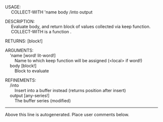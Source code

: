 USAGE:  
&nbsp;&nbsp;&nbsp;&nbsp;&nbsp;COLLECT-WITH&nbsp;'name&nbsp;body&nbsp;/into&nbsp;output  
  
DESCRIPTION:  
&nbsp;&nbsp;&nbsp;&nbsp;&nbsp;Evaluate&nbsp;body,&nbsp;and&nbsp;return&nbsp;block&nbsp;of&nbsp;values&nbsp;collected&nbsp;via&nbsp;keep&nbsp;function.  
&nbsp;&nbsp;&nbsp;&nbsp;&nbsp;COLLECT-WITH&nbsp;is&nbsp;a&nbsp;function&nbsp;.  
  
RETURNS:&nbsp;[block!]  
  
ARGUMENTS:  
&nbsp;&nbsp;&nbsp;&nbsp;'name&nbsp;[word!&nbsp;lit-word!]  
&nbsp;&nbsp;&nbsp;&nbsp;&nbsp;&nbsp;&nbsp;&nbsp;Name&nbsp;to&nbsp;which&nbsp;keep&nbsp;function&nbsp;will&nbsp;be&nbsp;assigned&nbsp;(&lt;local&gt;&nbsp;if&nbsp;word!)  
&nbsp;&nbsp;&nbsp;&nbsp;body&nbsp;[block!]  
&nbsp;&nbsp;&nbsp;&nbsp;&nbsp;&nbsp;&nbsp;&nbsp;Block&nbsp;to&nbsp;evaluate  
  
REFINEMENTS:  
&nbsp;&nbsp;&nbsp;&nbsp;/into  
&nbsp;&nbsp;&nbsp;&nbsp;&nbsp;&nbsp;&nbsp;&nbsp;Insert&nbsp;into&nbsp;a&nbsp;buffer&nbsp;instead&nbsp;(returns&nbsp;position&nbsp;after&nbsp;insert)  
&nbsp;&nbsp;&nbsp;&nbsp;output&nbsp;[any-series!]  
&nbsp;&nbsp;&nbsp;&nbsp;&nbsp;&nbsp;&nbsp;&nbsp;The&nbsp;buffer&nbsp;series&nbsp;(modified)  
___
Above this line is autogenerated. Place user comments below.